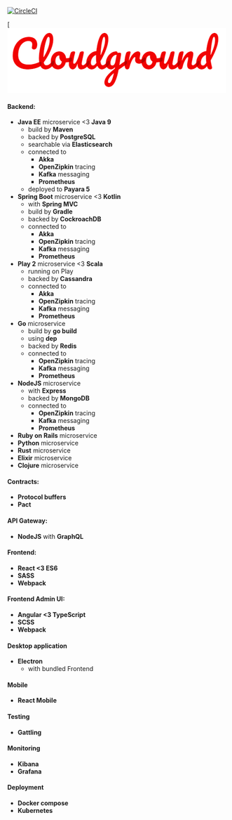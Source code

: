 [![CircleCI](https://circleci.com/gh/Cloudground/Cloudground.svg?style=svg)](https://circleci.com/gh/Cloudground/Cloudground)

[![Cloudground Logo](static/cloudground-logo.png)

#### Backend:
- **Java EE** microservice <3 **Java 9**
  - build by **Maven**
  - backed by **PostgreSQL**
  - searchable via **Elasticsearch**
  - connected to
    - **Akka**
    - **OpenZipkin** tracing
    - **Kafka** messaging
    - **Prometheus**
  - deployed to **Payara 5**
- **Spring Boot** microservice <3 **Kotlin**
  - with **Spring MVC**
  - build by **Gradle**
  - backed by **CockroachDB**
  - connected to
    - **Akka**
    - **OpenZipkin** tracing
    - **Kafka** messaging
    - **Prometheus**
- **Play 2** microservice <3 **Scala**
  - running on Play
  - backed by **Cassandra**
  - connected to
    - **Akka**
    - **OpenZipkin** tracing
    - **Kafka** messaging
    - **Prometheus**
- **Go** microservice
  - build by **go build**
  - using **dep**
  - backed by **Redis**
  - connected to
    - **OpenZipkin** tracing
    - **Kafka** messaging
    - **Prometheus**
- **NodeJS** microservice
  - with **Express**
  - backed by **MongoDB**
  - connected to
    - **OpenZipkin** tracing
    - **Kafka** messaging
    - **Prometheus**
- **Ruby on Rails** microservice
- **Python** microservice
- **Rust** microservice
- **Elixir** microservice
- **Clojure** microservice

#### Contracts:
- **Protocol buffers**
- **Pact**
    
#### API Gateway:
- **NodeJS** with **GraphQL**

#### Frontend:
- **React <3 ES6**
- **SASS**
- **Webpack**

#### Frontend Admin UI:
- **Angular <3 TypeScript**
- **SCSS**
- **Webpack**

#### Desktop application
- **Electron**
  - with bundled Frontend

#### Mobile
- **React Mobile**

#### Testing
- **Gattling**

#### Monitoring
- **Kibana**
- **Grafana**

#### Deployment
- **Docker compose**
- **Kubernetes**

